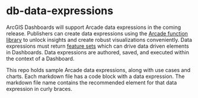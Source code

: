 # db-data-expressions

ArcGIS Dashboards will support Arcade data expressions in the coming release. Publishers can create data expressions using the [Arcade function library](https://developers.arcgis.com/arcade/function-reference/) to unlock insights and create robust visualizations conveniently. Data expressions must return [feature sets](https://developers.arcgis.com/arcade/guide/types/) which can drive data driven elements in Dashboards. Data expressions are authored, saved, and executed within the context of a Dashboard. 

This repo holds sample Arcade data expressions, along with use cases and charts. Each markdown file has a code block with a data expression. The markdown file name contains the recommended element for that data expression in curly braces.
